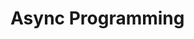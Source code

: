 # Async Programming

<!-- The Internet Computer offers an _asynchronous programming paradigm_ in which actors interact with each other through _asynchronous message passing_ (async function calls). 

##  Ingress Messages vs Inter-Canister Messages
An ingress message is a message sent by an end-user to a canister

**Outgoing message** An actor running in a canister can execute an _async call_ by calling another canister's public shared functions.
**Incoming message** An actor running in a canister can receive an _async call_ when another canister calls its public shared functions.

> **NOTE** > _A canister can also call its own public shared functions_

- Async function calls and Messaging
- Async Futures and Await
- Atomicity, commit points and state rollbacks
- Messaging Restrictions
- Errors and Traps

Calls, Messages and Atomicity (commit points)
an atomic operation is one that is either fully completed or not executed at all
The points at which tentative state changes and message sends are irrevocably committed are:
implicit exit from a shared function by producing a result,
explict exit via return or throw expressions, and
explicit await expressions.

Async context and Messaging Restrictions
-throw error
-await (async call)

-system hooks can’t send messages

Async Await
async T: asychronous future or promise
await e: suspends computation pending e’s result
Functions that await are not atomic.
Suspension introduces concurrency hazards.
Beware of race conditions!
A function that does not await in its body is guaranteed to execute atomically - in particular, the environment cannot change the state of the actor while the function is executing. If a function performs an await, however, atomicity is no longer guaranteed. Between suspension and resumption around the await, the state of the enclosing actor may change due to concurrent processing of other incoming actor messages. It is the programmer’s responsibility to guard against non-synchronized state changes. A programmer may, however, rely on any state change prior to the await being committed.

Errors and traps
A trap is a non-recoverable runtime failure caused by, for example, division-by-zero, out-of-bounds array indexing, numeric overflow, cycle exhaustion or assertion failure.

State rollbacks -->
